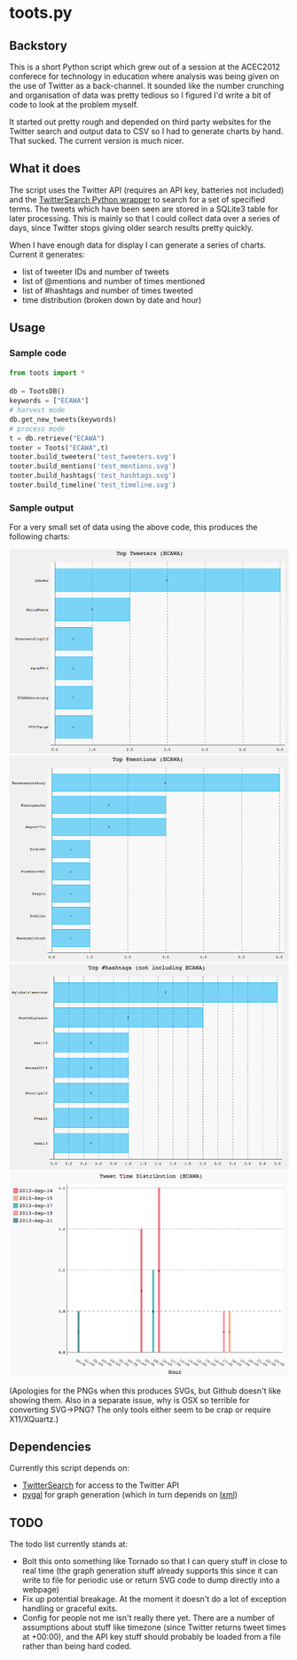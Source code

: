 # toots.py #

## Backstory ##
This is a short Python script which grew out of a session at the ACEC2012
conferece for technology in education where analysis was being given on the
use of Twitter as a back-channel. It sounded like the number crunching and
organisation of data was pretty tedious so I figured I'd write a bit of code
to look at the problem myself.

It started out pretty rough and depended on third party websites for the Twitter search and output data to CSV so I had to generate charts by hand. That sucked. The current version is much nicer.

## What it does ##
The script uses the Twitter API (requires an API key, batteries not included) and the [TwitterSearch Python wrapper](https://github.com/ckoepp/TwitterSearch) to search for a set of specified terms. The tweets which have been seen are stored in a SQLite3 table for later processing. This is mainly so that I could collect data over a series of days, since Twitter stops giving older search results pretty quickly.

When I have enough data for display I can generate a series of charts.
Current it generates:

- list of tweeter IDs and number of tweets
- list of @mentions and number of times mentioned
- list of #hashtags and number of times tweeted
- time distribution (broken down by date and hour)

## Usage ##
### Sample code ###

```python
from toots import *

db = TootsDB()
keywords = ["ECAWA"]
# harvest mode
db.get_new_tweets(keywords)
# process mode
t = db.retrieve("ECAWA")
tooter = Toots("ECAWA",t)
tooter.build_tweeters('test_tweeters.svg')
tooter.build_mentions('test_mentions.svg')
tooter.build_hashtags('test_hashtags.svg')
tooter.build_timeline('test_timeline.svg')
```

### Sample output ###
For a very small set of data using the above code, this produces the following charts:

![image](test_tweeters.png)
![image](test_mentions.png)
![image](test_hashtags.png)
![image](test_timeline.png)

(Apologies for the PNGs when this produces SVGs, but Github doesn't like showing them. Also in a separate issue, why is OSX so terrible for converting SVG->PNG? The only tools either seem to be crap or require X11/XQuartz.)
  
## Dependencies ##
Currently this script depends on:

- [TwitterSearch](https://github.com/ckoepp/TwitterSearch) for access to the Twitter API
- [pygal](http://pygal.org) for graph generation (which in turn depends on [lxml](http://lxml.de/))

## TODO ##
The todo list currently stands at:

- Bolt this onto something like Tornado so that I can query stuff in close to real time (the graph generation stuff already supports this since it can write to file for periodic use or return SVG code to dump directly into a webpage)
- Fix up potential breakage. At the moment it doesn't do a lot of exception handling or graceful exits.
- Config for people not me isn't really there yet. There are a number of assumptions about stuff like timezone (since Twitter returns tweet times at +00:00), and the API key stuff should probably be loaded from a file rather than being hard coded.
